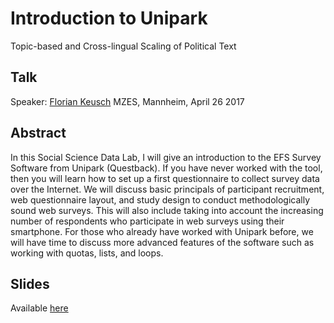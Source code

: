 # Introduction to Unipark
Topic-based and Cross-lingual Scaling of Political Text

## Talk
Speaker: [Florian Keusch](http://sswml.uni-mannheim.de/Team/Florian%20Keusch/)
MZES, Mannheim, April 26 2017

## Abstract
In this Social Science Data Lab, I will give an introduction to the EFS Survey Software from Unipark (Questback). If you have never worked with the tool, then you will learn how to set up a first questionnaire to collect survey data over the Internet. We will discuss basic principals of participant recruitment, web questionnaire layout, and study design to conduct methodologically sound web surveys. This will also include taking into account the increasing number of respondents who participate in web surveys using their smartphone. For those who already have worked with Unipark before, we will have time to discuss more advanced features of the software such as working with quotas, lists, and loops. 

## Slides
Available [here](https://github.com/SocialScienceDataLab/Introduction-to-Unipark-/blob/master/MZES_SSDL_IntroductiontoUnipark_260417.pdf)

